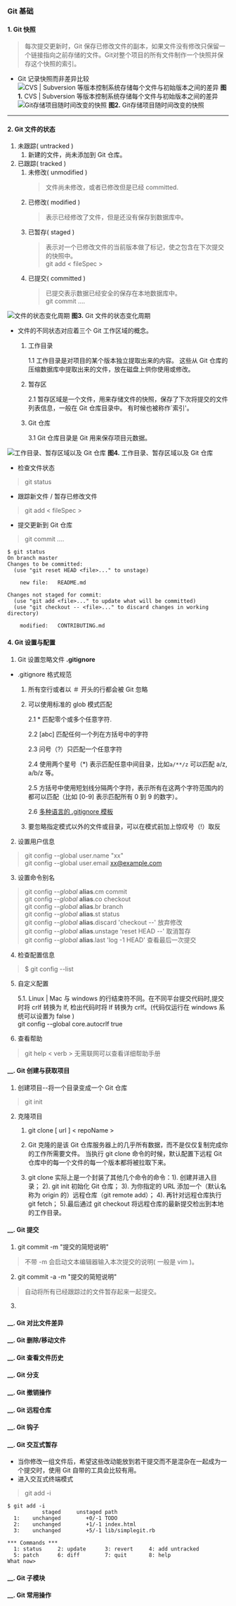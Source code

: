 ### Git 基础
#### 1. Git 快照
> 每次提交更新时，Git 保存已修改文件的副本，如果文件没有修改只保留一个链接指向之前存储的文件。Git对整个项目的所有文件制作一个快照并保存这个快照的索引。
- Git 记录快照而非差异比较
![CVS | Subversion 等版本控制系统存储每个文件与初始版本之间的差异](https://git-scm.com/book/en/v2/images/deltas.png)
**图1.** CVS | Subversion 等版本控制系统存储每个文件与初始版本之间的差异
![Git存储项目随时间改变的快照](https://git-scm.com/book/en/v2/images/snapshots.png)
**图2.** Git存储项目随时间改变的快照
---
#### 2. Git 文件的状态
1. 未跟踪( untracked )
   1. 新建的文件，尚未添加到 Git 仓库。 
2. 已跟踪( tracked )
   1. 未修改( unmodified )
      > 文件尚未修改，或者已修改但是已经 committed.
   2. 已修改( modified )
      > 表示已经修改了文件，但是还没有保存到数据库中。
   3. 已暂存( staged )
      > 表示对一个已修改文件的当前版本做了标记，使之包含在下次提交的快照中。</br>
      > git add < fileSpec >
   4. 已提交( committed )
      > 已提交表示数据已经安全的保存在本地数据库中。 </br>
      > git commit ....  </br>

![文件的状态变化周期](https://git-scm.com/book/en/v2/images/lifecycle.png)
**图3.** Git 文件的状态变化周期

- 文件的不同状态对应着三个 Git 工作区域的概念。

   1. 工作目录

      1.1 工作目录是对项目的某个版本独立提取出来的内容。 这些从 Git 仓库的压缩数据库中提取出来的文件，放在磁盘上供你使用或修改。
   2. 暂存区

      2.1 暂存区域是一个文件，用来存储文件的快照，保存了下次将提交的文件列表信息，一般在 Git 仓库目录中。 有时候也被称作`索引'。
   3. Git 仓库

      3.1 Git 仓库目录是 Git 用来保存项目元数据。

![工作目录、暂存区域以及 Git 仓库](https://git-scm.com/book/en/v2/images/areas.png)
**图4.** 工作目录、暂存区域以及 Git 仓库

- 检查文件状态
> git status

- 跟踪新文件 / 暂存已修改文件
> git add < fileSpec > 

- 提交更新到 Git 仓库
> git commit ....

```
$ git status
On branch master
Changes to be committed:
  (use "git reset HEAD <file>..." to unstage)

    new file:   README.md

Changes not staged for commit:
  (use "git add <file>..." to update what will be committed)
  (use "git checkout -- <file>..." to discard changes in working directory)

    modified:   CONTRIBUTING.md
```

#### 4. Git 设置与配置
1. Git 设置忽略文件 **.gitignore**
- .gitignore 格式规范

   1. 所有空行或者以 ＃ 开头的行都会被 Git 忽略
   2. 可以使用标准的 glob 模式匹配
   
      2.1 * 匹配零个或多个任意字符.

      2.2 [abc] 匹配任何一个列在方括号中的字符

      2.3 问号（?）只匹配一个任意字符

      2.4 使用两个星号（*) 表示匹配任意中间目录，比如`a/**/z` 可以匹配 a/z, a/b/z 等。

      2.5 方括号中使用短划线分隔两个字符，表示所有在这两个字符范围内的都可以匹配（比如 [0-9] 表示匹配所有 0 到 9 的数字）。

      2.6 [多种语言的 .gitignore 模板](https://github.com/github/gitignore)

   3. 要忽略指定模式以外的文件或目录，可以在模式前加上惊叹号（!）取反   

2. 设置用户信息
> git config --global user.name "xx" </br>
> git config --global user.email xx@example.com

3. 设置命令别名
> git config --*global* **alias**.cm commit </br>
> git config --*global* **alias**.co checkout </br>
> git config --*global* **alias**.br branch </br>
> git config --*global* **alias**.st status </br>
> git config --*global* **alias**.discard 'checkout --' 放弃修改</br> 
> git config --*global* **alias**.unstage 'reset HEAD --' 取消暂存</br> 
> git config --*global* **alias**.last 'log -1 HEAD' 查看最后一次提交</br> 
 
4. 检查配置信息
> $ git config --list

5. 自定义配置

   5.1. Linux | Mac 与 windows 的行结束符不同。在不同平台提交代码时,提交时将 crlf 转换为 lf, 检出代码时将 lf 转换为 crlf。(代码仅运行在 windows 系统可以设置为 false ) </br>
   git config --global core.autocrlf true 
        

6. 查看帮助
> git help < verb > 无需联网可以查看详细帮助手册

#### __. Git 创建与获取项目
1. 创建项目--将一个目录变成一个 Git 仓库
> git init 

2. 克隆项目 

   1. git clone [ url ] < repoName >
   
   2. Git 克隆的是该 Git 仓库服务器上的几乎所有数据，而不是仅仅复制完成你的工作所需要文件。 当执行 git clone 命令的时候，默认配置下远程 Git 仓库中的每一个文件的每一个版本都将被拉取下来。

   3. git clone 实际上是一个封装了其他几个命令的命令：1). 创建并进入目录； 2). git init 初始化 Git 仓库； 3). 为你指定的 URL 添加一个（默认名称为 origin 的）远程仓库（git remote add）； 4). 再针对远程仓库执行 git fetch； 5).最后通过 git checkout 将远程仓库的最新提交检出到本地的工作目录。

#### __. Git 提交  
1. git commit -m "提交的简短说明"
> 不带 -m 会启动文本编辑器输入本次提交的说明( 一般是 vim )。
2. git commit -a -m "提交的简短说明"
> 自动将所有已经跟踪过的文件暂存起来一起提交。
3.  

#### __. Git 对比文件差异

#### __. Git 删除/移动文件

#### __. Git 查看文件历史

#### __. Git 分支

#### __. Git 撤销操作

#### __. Git 远程仓库

#### __. Git 钩子

#### __. Git 交互式暂存
- 当你修改一组文件后，希望这些改动能放到若干提交而不是混杂在一起成为一个提交时，使用 Git 自带的工具会比较有用。
- 进入交互式终端模式
> git add -i 
```
$ git add -i
           staged     unstaged path
  1:    unchanged        +0/-1 TODO
  2:    unchanged        +1/-1 index.html
  3:    unchanged        +5/-1 lib/simplegit.rb

*** Commands ***
  1: status     2: update      3: revert     4: add untracked
  5: patch      6: diff        7: quit       8: help
What now>
```

#### __. Git 子模块

#### __. Git 常用操作